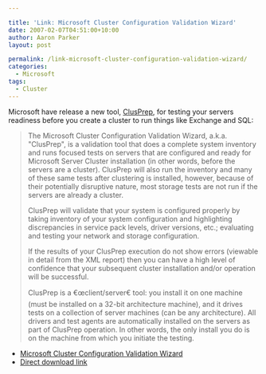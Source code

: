 ```yaml
---

title: 'Link: Microsoft Cluster Configuration Validation Wizard'
date: 2007-02-07T04:51:00+10:00
author: Aaron Parker
layout: post

permalink: /link-microsoft-cluster-configuration-validation-wizard/
categories:
  - Microsoft
tags:
  - Cluster
---
```

Microsoft have release a new tool, [ClusPrep](http://www.google.com.au/search?hl=en&q=clusprep&meta=), for testing your servers readiness before you create a cluster to run things like Exchange and SQL:

> The Microsoft Cluster Configuration Validation Wizard, a.k.a. "ClusPrep", is a validation tool that does a complete system inventory and runs focused tests on servers that are configured and ready for Microsoft Server Cluster installation (in other words, before the servers are a cluster). ClusPrep will also run the inventory and many of these same tests after clustering is installed, however, because of their potentially disruptive nature, most storage tests are not run if the servers are already a cluster.
> 
> ClusPrep will validate that your system is configured properly by taking inventory of your system configuration and highlighting discrepancies in service pack levels, driver versions, etc.; evaluating and testing your network and storage configuration.
> 
> If the results of your ClusPrep execution do not show errors (viewable in detail from the XML report) then you can have a high level of confidence that your subsequent cluster installation and/or operation will be successful.
> 
> ClusPrep is a €œclient/server€ tool: you install it on one machine (must be installed on a 32-bit architecture machine), and it drives tests on a collection of server machines (can be any architecture). All drivers and test agents are automatically installed on the servers as part of ClusPrep operation. In other words, the only install you do is on the machine from which you initiate the testing.

  * [Microsoft Cluster Configuration Validation Wizard](http://www.microsoft.com/downloads/details.aspx?FamilyID=bf9eb3a7-fb91-4691-9c16-553604265c31&DisplayLang=en)
  * [Direct download link](http://www.microsoft.com/downloads/info.aspx?na=90&p=&SrcDisplayLang=en&SrcCategoryId=&SrcFamilyId=bf9eb3a7-fb91-4691-9c16-553604265c31&u=http%3a%2f%2fdownload.microsoft.com%2fdownload%2f1%2fc%2f4%2f1c4c42f1-886e-4b1e-8ab4-856a87dd4592%2fclusprep.exe)
